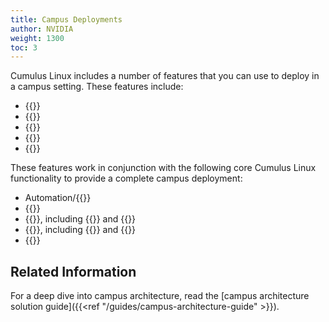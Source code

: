 ```yaml
---
title: Campus Deployments
author: NVIDIA
weight: 1300
toc: 3
---
```


Cumulus Linux includes a number of features that you can use to deploy in a campus setting. These features include:

- {{<link url="802.1X-Interfaces">}}
- {{<link url="Inter-subnet-Routing">}}
- {{<link url="Power-over-Ethernet-PoE" text="Power over Ethernet">}}
- {{<link url="TDR-Cable-Diagnostics" text="TDR - time domain reflectometer">}}
- {{<link url="Voice-VLAN">}}

These features work in conjunction with the following core Cumulus Linux functionality to provide a complete campus deployment:

- Automation/{{<link url="Zero-Touch-Provisioning-ZTP" text="zero touch provisioning">}}
- {{<link url="Switch-Port-Attributes#port-speed-and-duplex-mode" text="Half duplex mode">}}
- {{<link url="Layer-2">}}, including {{<link url="Link-Layer-Discovery-Protocol" text="LLDP">}} and {{<link url="Multi-Chassis-Link-Aggregation-MLAG" text="MLAG">}}
- {{<link url="Layer-3">}}, including {{<link url="Open-Shortest-Path-First-OSPF" text="OSPF">}} and {{<link url="Border-Gateway-Protocol-BGP" text="BGP">}}
- {{<link url="Buffer-and-Queue-Management" text="QoS">}}

## Related Information

For a deep dive into campus architecture, read the [campus architecture solution guide]({{<ref "/guides/campus-architecture-guide" >}}).
